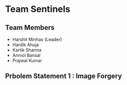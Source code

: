 # Team Sentinels
## Team Members
- Harshit Minhas (Leader)
- Hardik Ahuja
- Kartik Sharma
- Anmol Bansal
- Prajwal Kumar

## Prbolem Statement 1 : Image Forgery